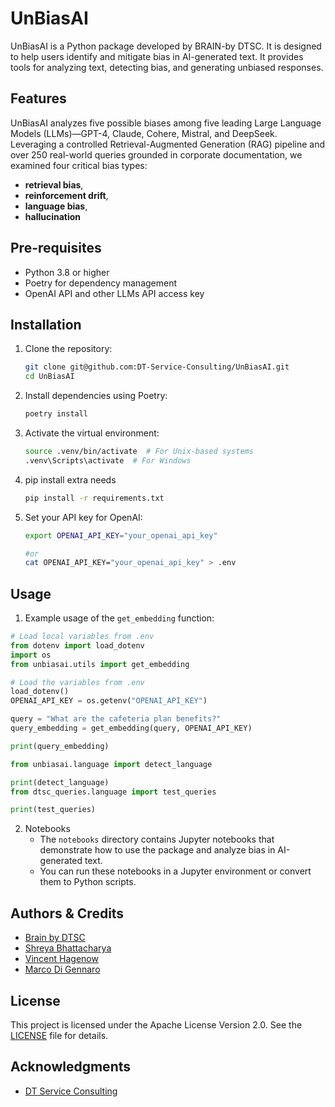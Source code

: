 # UnBiasAI

UnBiasAI is a Python package developed by BRAIN-by DTSC. 
It is designed to help users identify and mitigate bias in AI-generated text. 
It provides tools for analyzing text, detecting bias, and generating unbiased responses.

## Features
UnBiasAI analyzes five possible biases among five leading Large Language Models (LLMs)—GPT-4, Claude, Cohere, Mistral, and DeepSeek.
Leveraging a controlled Retrieval-Augmented Generation (RAG) pipeline and over 250 real-world queries grounded in corporate documentation, 
we examined four critical bias types: 

- **retrieval bias**,
- **reinforcement drift**, 
- **language bias**, 
- **hallucination**


## Pre-requisites

- Python 3.8 or higher
- Poetry for dependency management
- OpenAI API and other LLMs API access key 

## Installation

1. Clone the repository:

   ```bash
   git clone git@github.com:DT-Service-Consulting/UnBiasAI.git
   cd UnBiasAI
   ```

2. Install dependencies using Poetry:

   ```bash
   poetry install
   ```

3. Activate the virtual environment:

   ```bash
   source .venv/bin/activate  # For Unix-based systems
   .venv\Scripts\activate  # For Windows
   ```

4. pip install extra needs
   ```bash
   pip install -r requirements.txt
   ```

5. Set your API key for OpenAI:

   ```bash
   export OPENAI_API_KEY="your_openai_api_key"
   
   #or 
   cat OPENAI_API_KEY="your_openai_api_key" > .env
   ```
   
## Usage

1. Example usage of the `get_embedding` function:

```python
# Load local variables from .env
from dotenv import load_dotenv
import os
from unbiasai.utils import get_embedding

# Load the variables from .env
load_dotenv()
OPENAI_API_KEY = os.getenv("OPENAI_API_KEY")

query = "What are the cafeteria plan benefits?"
query_embedding = get_embedding(query, OPENAI_API_KEY)

print(query_embedding)

from unbiasai.language import detect_language

print(detect_language)
from dtsc_queries.language import test_queries

print(test_queries)
```

2. Notebooks 
    - The `notebooks` directory contains Jupyter notebooks that demonstrate how to use the package and analyze bias in AI-generated text.
    - You can run these notebooks in a Jupyter environment or convert them to Python scripts.


## Authors & Credits

- [Brain by DTSC](https://www.brain.dtsc.be)
- [Shreya Bhattacharya](https://www.linkedin.com/in/dr-shreyab/)
- [Vincent Hagenow](https://www.linkedin.com/in/vincent-hagenow-6621082b7/)
- [Marco Di Gennaro](https://www.linkedin.com/in/marcodig/)

## License

This project is licensed under the Apache License Version 2.0. See the [LICENSE](LICENSE) file for details.

## Acknowledgments

- [DT Service Consulting](https://www.dtsc.be/)
